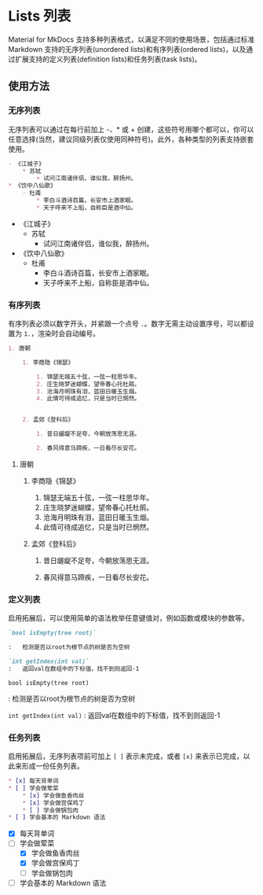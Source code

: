 # Lists 列表

Material for MkDocs 支持多种列表格式，以满足不同的使用场景，包括通过标准 Markdown 支持的无序列表(unordered lists)和有序列表(ordered lists)，以及通过扩展支持的定义列表(definition lists)和任务列表(task lists)。

## 使用方法

### 无序列表

无序列表可以通过在每行前加上 -、* 或 + 创建，这些符号用哪个都可以，你可以任意选择(当然，建议同级列表仅使用同种符号)。此外，各种类型的列表支持嵌套使用。

``` markdown title="无序列表"
- 《江城子》
    * 苏轼
        + 试问江南诸伴侣，谁似我，醉扬州。
* 《饮中八仙歌》
    - 杜甫
        * 李白斗酒诗百篇，长安市上酒家眠。
        * 天子呼来不上船，自称臣是酒中仙。
```

- 《江城子》
  - 苏轼
    - 试问江南诸伴侣，谁似我，醉扬州。
- 《饮中八仙歌》
  - 杜甫
    - 李白斗酒诗百篇，长安市上酒家眠。
    - 天子呼来不上船，自称臣是酒中仙。

### 有序列表

有序列表必须以数字开头，并紧跟一个点号 `.`。数字无需主动设置序号，可以都设置为 `1.`，渲染时会自动编号。

``` markdown title="有序列表"
1. 唐朝

    1. 李商隐《锦瑟》

        1. 锦瑟无端五十弦，一弦一柱思华年。
        2. 庄生晓梦迷蝴蝶，望帝春心托杜鹃。
        3. 沧海月明珠有泪，蓝田日暖玉生烟。
        4. 此情可待成追忆，只是当时已惘然。


    2. 孟郊《登科后》

        1. 昔日龌龊不足夸，今朝放荡思无涯。

        2. 春风得意马蹄疾，一日看尽长安花。
```

1. 唐朝

    1. 李商隐《锦瑟》

        1. 锦瑟无端五十弦，一弦一柱思华年。
        2. 庄生晓梦迷蝴蝶，望帝春心托杜鹃。
        3. 沧海月明珠有泪，蓝田日暖玉生烟。
        4. 此情可待成追忆，只是当时已惘然。

    2. 孟郊《登科后》

        1. 昔日龌龊不足夸，今朝放荡思无涯。

        2. 春风得意马蹄疾，一日看尽长安花。

### 定义列表

启用拓展后，可以使用简单的语法枚举任意键值对，例如函数或模块的参数等。

``` markdown title="定义列表"
`bool isEmpty(tree root)`

:   检测是否以root为根节点的树是否为空树

`int getIndex(int val)`
:   返回val在数组中的下标值，找不到则返回-1

```

`bool isEmpty(tree root)`

:   检测是否以root为根节点的树是否为空树

`int getIndex(int val)`
:   返回val在数组中的下标值，找不到则返回-1

### 任务列表

启用拓展后，无序列表项前可加上 `[ ]` 表示未完成，或者 `[x]` 来表示已完成，以此来形成一份任务列表。

``` markdown title="任务列表"
* [x] 每天背单词
* [ ] 学会做荤菜
    * [x] 学会做鱼香肉丝
    * [x] 学会做宫保鸡丁
    * [ ] 学会做锅包肉
* [ ] 学会基本的 Markdown 语法
```

<!-- 忽略 TODO Tree 带来的高亮，目前还没看怎么才能忽略掉 -->
- [x] 每天背单词
- [ ] 学会做荤菜
  - [x] 学会做鱼香肉丝
  - [x] 学会做宫保鸡丁
  - [ ] 学会做锅包肉
- [ ] 学会基本的 Markdown 语法
